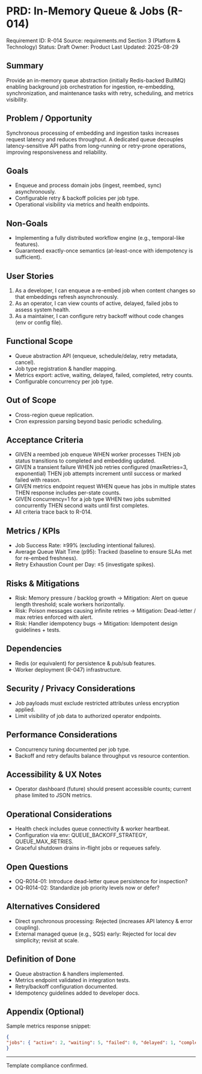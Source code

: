 # PRD: In-Memory Queue & Jobs (R-014)

Requirement ID: R-014
Source: requirements.md Section 3 (Platform & Technology)
Status: Draft
Owner: Product
Last Updated: 2025-08-29

## Summary

Provide an in-memory queue abstraction (initially Redis-backed BullMQ) enabling background job orchestration for ingestion, re-embedding, synchronization, and maintenance tasks with retry, scheduling, and metrics visibility.

## Problem / Opportunity

Synchronous processing of embedding and ingestion tasks increases request latency and reduces throughput. A dedicated queue decouples latency-sensitive API paths from long-running or retry-prone operations, improving responsiveness and reliability.

## Goals

- Enqueue and process domain jobs (ingest, reembed, sync) asynchronously.
- Configurable retry & backoff policies per job type.
- Operational visibility via metrics and health endpoints.

## Non-Goals

- Implementing a fully distributed workflow engine (e.g., temporal-like features).
- Guaranteed exactly-once semantics (at-least-once with idempotency is sufficient).

## User Stories

1. As a developer, I can enqueue a re-embed job when content changes so that embeddings refresh asynchronously.
2. As an operator, I can view counts of active, delayed, failed jobs to assess system health.
3. As a maintainer, I can configure retry backoff without code changes (env or config file).

## Functional Scope

- Queue abstraction API (enqueue, schedule/delay, retry metadata, cancel).
- Job type registration & handler mapping.
- Metrics export: active, waiting, delayed, failed, completed, retry counts.
- Configurable concurrency per job type.

## Out of Scope

- Cross-region queue replication.
- Cron expression parsing beyond basic periodic scheduling.

## Acceptance Criteria

- GIVEN a reembed job enqueue WHEN worker processes THEN job status transitions to completed and embedding updated.
- GIVEN a transient failure WHEN job retries configured (maxRetries=3, exponential) THEN job attempts increment until success or marked failed with reason.
- GIVEN metrics endpoint request WHEN queue has jobs in multiple states THEN response includes per-state counts.
- GIVEN concurrency=1 for a job type WHEN two jobs submitted concurrently THEN second waits until first completes.
- All criteria trace back to R-014.

## Metrics / KPIs

- Job Success Rate: ≥99% (excluding intentional failures).
- Average Queue Wait Time (p95): Tracked (baseline to ensure SLAs met for re-embed freshness).
- Retry Exhaustion Count per Day: ≤5 (investigate spikes).

## Risks & Mitigations

- Risk: Memory pressure / backlog growth → Mitigation: Alert on queue length threshold; scale workers horizontally.
- Risk: Poison messages causing infinite retries → Mitigation: Dead-letter / max retries enforced with alert.
- Risk: Handler idempotency bugs → Mitigation: Idempotent design guidelines + tests.

## Dependencies

- Redis (or equivalent) for persistence & pub/sub features.
- Worker deployment (R-047) infrastructure.

## Security / Privacy Considerations

- Job payloads must exclude restricted attributes unless encryption applied.
- Limit visibility of job data to authorized operator endpoints.

## Performance Considerations

- Concurrency tuning documented per job type.
- Backoff and retry defaults balance throughput vs resource contention.

## Accessibility & UX Notes

- Operator dashboard (future) should present accessible counts; current phase limited to JSON metrics.

## Operational Considerations

- Health check includes queue connectivity & worker heartbeat.
- Configuration via env: QUEUE_BACKOFF_STRATEGY, QUEUE_MAX_RETRIES.
- Graceful shutdown drains in-flight jobs or requeues safely.

## Open Questions

- OQ-R014-01: Introduce dead-letter queue persistence for inspection?
- OQ-R014-02: Standardize job priority levels now or defer?

## Alternatives Considered

- Direct synchronous processing: Rejected (increases API latency & error coupling).
- External managed queue (e.g., SQS) early: Rejected for local dev simplicity; revisit at scale.

## Definition of Done

- Queue abstraction & handlers implemented.
- Metrics endpoint validated in integration tests.
- Retry/backoff configuration documented.
- Idempotency guidelines added to developer docs.

## Appendix (Optional)

Sample metrics response snippet:

```json
{
"jobs": { "active": 2, "waiting": 5, "failed": 0, "delayed": 1, "completed": 120 }
}
```

---
Template compliance confirmed.
